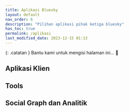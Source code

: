 ```yaml
---
title: Aplikasi Bluesky
layout: default
nav_order: 6
description: "Pilihan aplikasi pihak ketiga bluesky"
has_toc: true
permalink: /aplikasi
last_modified_date: 2023-12-15 01:13
---
```


{: .catatan }
Bantu kami untuk mengisi halaman ini... 🥺

## Aplikasi Klien

## Tools

## Social Graph dan Analitik